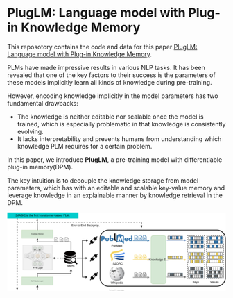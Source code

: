 # PlugLM: Language model with Plug-in Knowledge Memory

This reposotory contains the code and data for this paper [PlugLM: Language model with Plug-in Knowledge Memory](https://openreview.net/forum?id=Plr5l7r0jY6). 

PLMs have made impressive results in various NLP tasks. It has been revealed that one of the key factors to their success is the parameters of these models implicitly learn all kinds of knowledge during pre-training.

However, encoding knowledge implicitly in the model parameters has two fundamental drawbacks:
- The knowledge is neither editable nor scalable once the model is trained, which is especially problematic in that knowledge is consistently evolving. 
- It lacks interpretability and prevents humans from understanding which knowledge PLM requires for a certain problem. 

In this paper, we introduce **PlugLM**, a pre-training model with differentiable plug-in memory(DPM). 

The key intuition is to decouple the knowledge storage from model parameters, which has with an editable and scalable key-value memory and leverage knowledge in an explainable manner by knowledge retrieval in the DPM. 

![model](assets/model.svg)